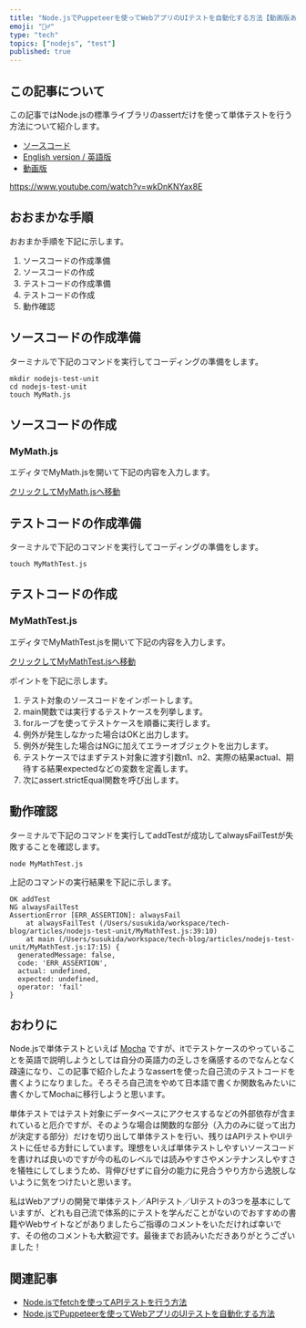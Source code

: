 ```yaml
---
title: "Node.jsでPuppeteerを使ってWebアプリのUIテストを自動化する方法【動画版あり】"
emoji: "🙆‍♂️"
type: "tech"
topics: ["nodejs", "test"]
published: true
---
```


## この記事について

この記事ではNode.jsの標準ライブラリのassertだけを使って単体テストを行う方法について紹介します。

- [ソースコード](https://gist.github.com/tatsuyasusukida/4e90436db3bf48ab6e840c098c701ea3#file-mymath-js)
- [English version / 英語版](https://gist.github.com/tatsuyasusukida/4e90436db3bf48ab6e840c098c701ea3)
- [動画版](https://www.youtube.com/watch?v=wkDnKNYax8E)

https://www.youtube.com/watch?v=wkDnKNYax8E



## おおまかな手順

おおまか手順を下記に示します。

1. ソースコードの作成準備
2. ソースコードの作成
3. テストコードの作成準備
4. テストコードの作成
5. 動作確認



## ソースコードの作成準備

ターミナルで下記のコマンドを実行してコーディングの準備をします。

```shell
mkdir nodejs-test-unit
cd nodejs-test-unit
touch MyMath.js
```



## ソースコードの作成

### MyMath.js

エディタでMyMath.jsを開いて下記の内容を入力します。

[クリックしてMyMath.jsへ移動](#file-mymath-js)



## テストコードの作成準備

ターミナルで下記のコマンドを実行してコーディングの準備をします。

```shell
touch MyMathTest.js
```



## テストコードの作成

### MyMathTest.js

エディタでMyMathTest.jsを開いて下記の内容を入力します。

[クリックしてMyMathTest.jsへ移動](#file-mymathtest-js)

ポイントを下記に示します。

1. テスト対象のソースコードをインポートします。
2. main関数では実行するテストケースを列挙します。
3. forループを使ってテストケースを順番に実行します。
4. 例外が発生しなかった場合はOKと出力します。
5. 例外が発生した場合はNGに加えてエラーオブジェクトを出力します。
6. テストケースではまずテスト対象に渡す引数n1、n2、実際の結果actual、期待する結果expectedなどの変数を定義します。
7. 次にassert.strictEqual関数を呼び出します。



## 動作確認

ターミナルで下記のコマンドを実行してaddTestが成功してalwaysFailTestが失敗することを確認します。

```shell
node MyMathTest.js
```

上記のコマンドの実行結果を下記に示します。

```
OK addTest
NG alwaysFailTest
AssertionError [ERR_ASSERTION]: alwaysFail
    at alwaysFailTest (/Users/susukida/workspace/tech-blog/articles/nodejs-test-unit/MyMathTest.js:39:10)
    at main (/Users/susukida/workspace/tech-blog/articles/nodejs-test-unit/MyMathTest.js:17:15) {
  generatedMessage: false,
  code: 'ERR_ASSERTION',
  actual: undefined,
  expected: undefined,
  operator: 'fail'
}
```



## おわりに

Node.jsで単体テストといえば [Mocha](https://mochajs.org/) ですが、itでテストケースのやっていることを英語で説明しようとしては自分の英語力の乏しさを痛感するのでなんとなく疎遠になり、この記事で紹介したようなassertを使った自己流のテストコードを書くようになりました。そろそろ自己流をやめて日本語で書くか関数名みたいに書くかしてMochaに移行しようと思います。

単体テストではテスト対象にデータベースにアクセスするなどの外部依存が含まれていると厄介ですが、そのような場合は関数的な部分（入力のみに従って出力が決定する部分）だけを切り出して単体テストを行い、残りはAPIテストやUIテストに任せる方針にしています。理想をいえば単体テストしやすいソースコードを書ければ良いのですが今の私のレベルでは読みやすさやメンテナンスしやすさを犠牲にしてしまうため、背伸びせずに自分の能力に見合うやり方から逸脱しないように気をつけたいと思います。

私はWebアプリの開発で単体テスト／APIテスト／UIテストの3つを基本にしていますが、どれも自己流で体系的にテストを学んだことがないのでおすすめの書籍やWebサイトなどがありましたらご指導のコメントをいただければ幸いです、その他のコメントも大歓迎です。最後までお読みいただきありがとうございました！



## 関連記事

- [Node.jsでfetchを使ってAPIテストを行う方法](https://gist.github.com/tatsuyasusukida/c21445d4a36b07013d79b2baa54e6d61)
- [Node.jsでPuppeteerを使ってWebアプリのUIテストを自動化する方法](https://zenn.dev/tatsuyasusukida/articles/nodejs-test-e2e-puppeteer)
